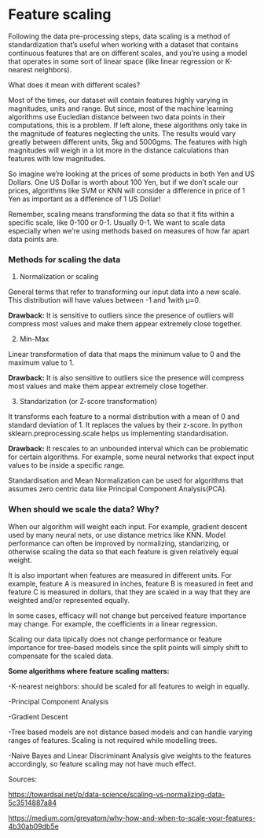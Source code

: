 # Feature scaling

Following the data pre-processing steps, data scaling is a method of standardization that’s useful when working with a dataset that contains continuous features that are on different scales, and you’re using a model that operates in some sort of linear space (like linear regression or K-nearest neighbors).

What does it mean with different scales?

Most of the times, our dataset will contain features highly varying in magnitudes, units and range. But since, most of the machine learning algorithms use Eucledian distance between two data points in their computations, this is a problem. If left alone, these algorithms only take in the magnitude of features neglecting the units. The results would vary greatly between different units, 5kg and 5000gms. The features with high magnitudes will weigh in a lot more in the distance calculations than features with low magnitudes.


So imagine we’re looking at the prices of some products in both Yen and US Dollars. One US Dollar is worth about 100 Yen, but if we don’t scale our prices, algorithms like SVM or KNN will consider a difference in price of 1 Yen as important as a difference of 1 US Dollar!

Remember, scaling means transforming the data so that it fits within a specific scale, like 0-100 or 0-1. Usually 0-1. We want to scale data especially when we’re using methods based on measures of how far apart data points are.

### Methods for scaling the data

1. Normalization or scaling

General terms that refer to transforming our input data into a new scale. This distribution will have values between -1 and 1with μ=0.

**Drawback:** It is sensitive to outliers since the presence of outliers  will compress most values and make them appear extremely close together.

2. Min-Max

Linear transformation of data that maps the minimum value to 0 and the maximum value to 1.

**Drawback:** It is also sensitive to outliers sice the presence will compress most values and make them appear extremely close together.

3. Standarization (or Z-score transformation)

It transforms each feature to a normal distribution with a mean of 0 and standard deviation of 1. It replaces the values by their z-score.
In python sklearn.preprocessing.scale helps us implementing standardisation.

**Drawback:** It rescales to an unbounded interval which can be problematic for certain algorithms. For example, some neural networks that expect input values to be inside a specific range.

Standardisation and Mean Normalization can be used for algorithms that assumes zero centric data like Principal Component Analysis(PCA).

### When should we scale the data? Why?

When our algorithm will weight each input. For example, gradient descent used by many neural nets, or use distance metrics like KNN. 
Model performance can often be improved by normalizing, standarizing, or otherwise scaling the data so that each feature is given relatively equal weight.

It is also important when features are measured in different units. For example, feature A is measured in inches, feature B is measured in feet and feature C is measured in dollars, that they are scaled in a way that they are weighted and/or represented equally.

In some cases, efficacy will not change but perceived feature importance may change. For example, the coefficients in a linear regression.

Scaling our data tipically does not change performance or feature importance for tree-based models since the split points will simply shift to compensate for the scaled data.

**Some algorithms where feature scaling matters:**

-K-nearest neighbors: should be scaled for all features to weigh in equally.

-Principal Component Analysis 

-Gradient Descent

-Tree based models are not distance based models and can handle varying ranges of features. Scaling is not required while modelling trees.

-Naive Bayes and Linear Discriminant Analysis give weights to the features accordingly, so feature scaling may not have much effect.

Sources:

https://towardsai.net/p/data-science/scaling-vs-normalizing-data-5c3514887a84

https://medium.com/greyatom/why-how-and-when-to-scale-your-features-4b30ab09db5e
